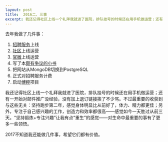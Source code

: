 ```yaml
---
layout: post
title:  2016二、三事
excerpt: 我还记得社区上线一个礼拜我就进了医院，排队挂号的时候还在用手机做运营；还有一开始对邮件推广没经验，没有加上退订链接挨了不少骂。不过最重要的收获到与这些无关
---
```

去年我做了几件事：

1. [招聘服务](https://githuber.cn/help/how-to-promote)上线
2. [社区](http://ask.githuber.cn/)上线运营
3. [官微](http://weibo.com/githubercn)上线运营
4. 写了本[颇有争议的小书](https://getfullstack.com/)
5. 把网站从MongoDB切换到PostgreSQL
6. 正式对招聘服务计费
7. 启动[博粹](http://blog.githuber.cn/)项目

我还记得社区上线一个礼拜我就进了医院，排队挂号的时候还在用手机做运营；还有一开始对邮件推广没经验，没有加上退订链接挨了不少骂。不过最重要的收获到与这些无关：坚持跑步第二年，感觉身体明显比从前好了，体力、精力都更佳；另外，专注于自己感兴趣的工作，创造力和效率都很高——感觉如今一天胜过从前三天。“坚持锻炼+专注兴趣”让我有点“重生”的感觉——对生命中最重要的事有了更多一些领悟。

2017不知道我还能做几件事，希望它们都有价值。
